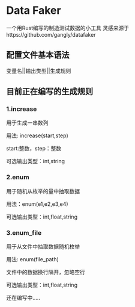 # Data Faker
一个用Rust编写的制造测试数据的小工具
灵感来源于https://github.com/gangly/datafaker

## 配置文件基本语法
变量名||输出类型||生成规则

## 目前正在编写的生成规则

### 1.increase
用于生成一串数列

用法: increase(start,step)

start:整数，step：整数

可选输出类型：int,string

### 2.enum
用于随机从枚举的量中抽取数据

用法：enum(e1,e2,e3,e4)

可选输出类型：int,float,string

### 3.enum_file
用于从文件中抽取数据随机枚举

用法: enum(file_path)

文件中的数据换行隔开，忽略空行

可选输出类型：int,float,string

还在编写中.....
